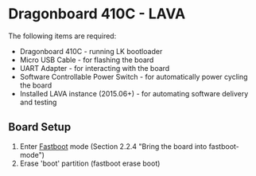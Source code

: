 # Dragonboard 410C - LAVA

The following items are required:
* Dragonboard 410C - running LK bootloader
* Micro USB Cable - for flashing the board
* UART Adapter - for interacting with the board
* Software Controllable Power Switch  - for automatically power cycling the board
* Installed LAVA instance (2015.06+) - for automating software delivery and testing

## Board Setup

1. Enter [Fastboot](https://github.com/96boards/documentation/blob/master/dragonboard410c/LinuxUserGuide_DragonBoard.pdf) mode (Section 2.2.4 "Bring the board into fastboot-mode")
2. Erase 'boot' partition (fastboot erase boot)